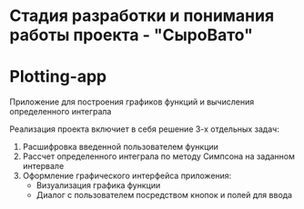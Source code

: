 # Стадия разработки и понимания работы проекта - "СыроВато"
# Plotting-app
Приложение для построения графиков функций и вычисления определенного интеграла

Реализация проекта включиет в себя решение 3-х отдельных задач:
1. Расшифровка введенной пользователем функции
2. Рассчет определенного интеграла по методу Симпсона на заданном интервале
3. Оформление графического интерфейса приложения:
   - Визуализация графика функции
   - Диалог с пользователем посредством кнопок и полей для ввода
